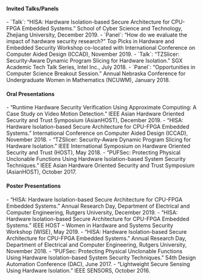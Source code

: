 <!-- ---
layout: page
permalink: /presentations/
title: Presentations
# description: Materials for courses you taught. Replace this text with your description.
nav: false
--- -->

<!-- For now, this page is assumed to be a static description of your courses. You can convert it to a collection similar to `_projects/` so that you can have a dedicated page for each course.

Organize your courses by years, topics, or universities, however you like! -->


<h4><b>Invited Talks/Panels</b></h4>
- `Talk`: “HISA: Hardware Isolation-based Secure Architecture for CPU-FPGA Embedded Systems.” School of Cyber Science and Technology, Zhejiang University, December 2019. 
- `Panel`: “How do we evaluate the impact of hardware security research?” Top Picks in Hardware and Embedded Security Workshop co-located with International Conference on Computer Aided Design (ICCAD), November 2019.
- `Talk`: “TZSlicer: Security-Aware Dynamic Program Slicing for Hardware Isolation.” SGX Academic Tech Talk Series, Intel Inc., July 2018.
- `Panel`: “Opportunities in Computer Science Breakout Session.” Annual Nebraska Conference for Undergraduate Women in Mathematics (NCUWM), January 2018.

<h4><b>Oral Presentations</b></h4>
- “Runtime Hardware Security Verification Using Approximate Computing: A Case Study on Video Motion Detection.” IEEE Asian Hardware Oriented Security and Trust Symposium (AsianHOST), December 2019.
- “HISA: Hardware Isolation-based Secure Architecture for CPU-FPGA Embedded Systems.” International Conference on Computer Aided Design (ICCAD), November 2018.
- “TZSlicer: Security-Aware Dynamic Program Slicing for Hardware Isolation.” IEEE International Symposium on Hardware Oriented Security and Trust (HOST), May 2018.
- “PUFSec: Protecting Physical Unclonable Functions Using Hardware Isolation-based System Security Techniques.” IEEE Asian Hardware Oriented Security and Trust Symposium (AsianHOST), October 2017.

<h4><b>Poster Presentations</b></h4>
- “HISA: Hardware Isolation-based Secure Architecture for CPU-FPGA Embedded Systems.” Annual Research Day, Department of Electrical and Computer Engineering, Rutgers University, December 2019.
- “HISA: Hardware Isolation-based Secure Architecture for CPU-FPGA Embedded Systems.” IEEE HOST – Women in Hardware and Systems Security Workshop (WISE), May 2019.
- “HISA: Hardware Isolation-based Secure Architecture for CPU-FPGA Embedded Systems.” Annual Research Day, Department of Electrical and Computer Engineering, Rutgers University, November 2018.
- “PUFSec: Protecting Physical Unclonable Functions Using Hardware Isolation-based System Security Techniques.” 54th Design Automation Conference (DAC), June 2017.
- “Lightweight Secure Sensing Using Hardware Isolation.” IEEE SENSORS, October 2016.
